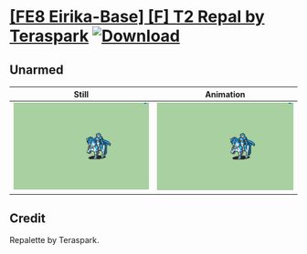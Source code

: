 # [\[FE8 Eirika-Base\] \[F\] T2 Repal by Teraspark](./) [![Download](https://img.shields.io/badge/Download--red?style=social&logo=github)](https://minhaskamal.github.io/DownGit/#/home?url=https://github.com/Klokinator/FE-Repo/tree/main/Battle%20Animations%2FLords%20-%20Vanilla%20and%20Custom%2F%5BFE8%20Eirika-Base%5D%20%5BF%5D%20T2%20Repal%20by%20Teraspark%2F8.%20Unarmed)

## Unarmed

| Still | Animation |
| :---: | :-------: |
| ![Unarmed still](./Unarmed_000.png) | ![Unarmed](./Unarmed.gif) |

## Credit

Repalette by Teraspark.

